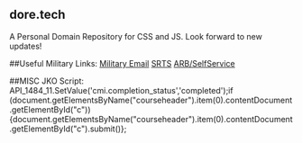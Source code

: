 ## dore.tech
A Personal Domain Repository for CSS and JS. 
Look forward to new updates! 

##Useful Military Links:
[Military Email](https://web-cols04.mail.mil/owa)
[SRTS](https://army.deps.mil/army/cmds/usarc_88RSC_PER2/SRTS/default.aspx)
[ARB/SelfService](https://selfservice.rcms.usar.army.mil/)

##MISC
JKO Script:
API_1484_11.SetValue('cmi.completion_status','completed');if (document.getElementsByName("courseheader").item(0).contentDocument.getElementById("c")){document.getElementsByName("courseheader").item(0).contentDocument.getElementById("c").submit()};
